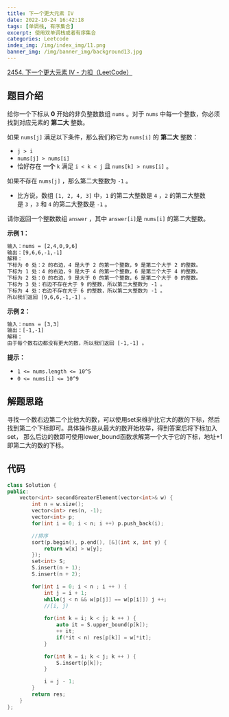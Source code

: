 ```yaml
---
title: 下一个更大元素 IV
date: 2022-10-24 16:42:18
tags: [单调栈, 有序集合]
excerpt: 使用双单调栈或者有序集合
categories: Leetcode
index_img: /img/index_img/11.png
banner_img: /img/banner_img/background13.jpg
---
```


[2454. 下一个更大元素 IV - 力扣（LeetCode）](https://leetcode.cn/problems/next-greater-element-iv/)

## 题目介绍
给你一个下标从 **0** 开始的非负整数数组 `nums` 。对于 `nums` 中每一个整数，你必须找到对应元素的 **第二大** 整数。

如果 `nums[j]` 满足以下条件，那么我们称它为 `nums[i]` 的 **第二大** 整数：

-   `j > i`
-   `nums[j] > nums[i]`
-   恰好存在 **一个** `k` 满足 `i < k < j` 且 `nums[k] > nums[i]` 。

如果不存在 `nums[j]` ，那么第二大整数为 `-1` 。

-   比方说，数组 `[1, 2, 4, 3]` 中，`1` 的第二大整数是 `4` ，`2` 的第二大整数是 `3` ，`3` 和 `4` 的第二大整数是 `-1` 。

请你返回一个整数数组 `answer` ，其中 `answer[i]`是 `nums[i]` 的第二大整数。

  

**示例 1：**

```txt
输入：nums = [2,4,0,9,6]
输出：[9,6,6,-1,-1]
解释：
下标为 0 处：2 的右边，4 是大于 2 的第一个整数，9 是第二个大于 2 的整数。
下标为 1 处：4 的右边，9 是大于 4 的第一个整数，6 是第二个大于 4 的整数。
下标为 2 处：0 的右边，9 是大于 0 的第一个整数，6 是第二个大于 0 的整数。
下标为 3 处：右边不存在大于 9 的整数，所以第二大整数为 -1 。
下标为 4 处：右边不存在大于 6 的整数，所以第二大整数为 -1 。
所以我们返回 [9,6,6,-1,-1] 。
```

**示例 2：**

```txt
输入：nums = [3,3]
输出：[-1,-1]
解释：
由于每个数右边都没有更大的数，所以我们返回 [-1,-1] 。
```
  

**提示：**

-   `1 <= nums.length <= 10^5`
-   `0 <= nums[i] <= 10^9`


## 解题思路

寻找一个数右边第二个比他大的数，可以使用set来维护比它大的数的下标，然后找到第二个下标即可。具体操作是从最大的数开始枚举，得到答案后将下标加入set，
那么后边的数即可使用lower_bound函数求解第一个大于它的下标，地址+1即第二大的数的下标。

## 代码
```c++
class Solution {
public:
    vector<int> secondGreaterElement(vector<int>& w) {
        int n = w.size();
        vector<int> res(n, -1);
        vector<int> p;
        for(int i = 0; i < n; i ++) p.push_back(i);

        //排序
        sort(p.begin(), p.end(), [&](int x, int y) {
            return w[x] > w[y];
        });
        set<int> S;
        S.insert(n + 1);
        S.insert(n + 2);

        for(int i = 0; i < n ; i ++ ) {
            int j = i + 1;
            while(j < n && w[p[j]] == w[p[i]]) j ++;
            //[i, j)
            
            for(int k = i; k < j; k ++ ) {
                auto it = S.upper_bound(p[k]);
                ++ it;
                if(*it < n) res[p[k]] = w[*it];
            }

            for(int k = i; k < j; k ++ ) {
                S.insert(p[k]);
            }

            i = j - 1;
        }
        return res;
    }
};
```
